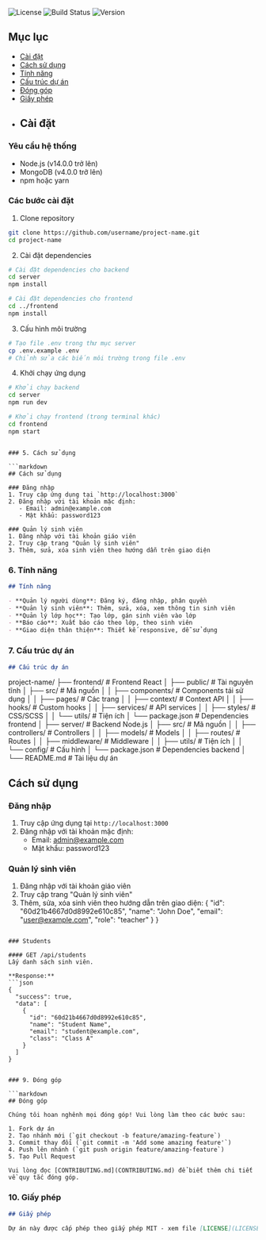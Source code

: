 ![License](https://img.shields.io/badge/license-MIT-blue.svg)
![Build Status](https://img.shields.io/badge/build-passing-brightgreen.svg)
![Version](https://img.shields.io/badge/version-1.0.0-blue.svg)
## Mục lục
- [Cài đặt](#cài-đặt)
- [Cách sử dụng](#cách-sử-dụng)
- [Tính năng](#tính-năng)
- [Cấu trúc dự án](#cấu-trúc-dự-án)
- [Đóng góp](#đóng-góp)
- [Giấy phép](#giấy-phép)
- ## Cài đặt

### Yêu cầu hệ thống
- Node.js (v14.0.0 trở lên)
- MongoDB (v4.0.0 trở lên)
- npm hoặc yarn

### Các bước cài đặt
1. Clone repository
```bash
git clone https://github.com/username/project-name.git
cd project-name
```

2. Cài đặt dependencies
```bash
# Cài đặt dependencies cho backend
cd server
npm install

# Cài đặt dependencies cho frontend
cd ../frontend
npm install
```

3. Cấu hình môi trường
```bash
# Tạo file .env trong thư mục server
cp .env.example .env
# Chỉnh sửa các biến môi trường trong file .env
```

4. Khởi chạy ứng dụng
```bash
# Khởi chạy backend
cd server
npm run dev

# Khởi chạy frontend (trong terminal khác)
cd frontend
npm start
```
```

### 5. Cách sử dụng

```markdown
## Cách sử dụng

### Đăng nhập
1. Truy cập ứng dụng tại `http://localhost:3000`
2. Đăng nhập với tài khoản mặc định:
   - Email: admin@example.com
   - Mật khẩu: password123

### Quản lý sinh viên
1. Đăng nhập với tài khoản giáo viên
2. Truy cập trang "Quản lý sinh viên"
3. Thêm, sửa, xóa sinh viên theo hướng dẫn trên giao diện
```

### 6. Tính năng

```markdown
## Tính năng

- **Quản lý người dùng**: Đăng ký, đăng nhập, phân quyền
- **Quản lý sinh viên**: Thêm, sửa, xóa, xem thông tin sinh viên
- **Quản lý lớp học**: Tạo lớp, gán sinh viên vào lớp
- **Báo cáo**: Xuất báo cáo theo lớp, theo sinh viên
- **Giao diện thân thiện**: Thiết kế responsive, dễ sử dụng
```

### 7. Cấu trúc dự án

```markdown
## Cấu trúc dự án

```
project-name/
├── frontend/                # Frontend React
│   ├── public/              # Tài nguyên tĩnh
│   ├── src/                 # Mã nguồn
│   │   ├── components/      # Components tái sử dụng
│   │   ├── pages/           # Các trang
│   │   ├── context/         # Context API
│   │   ├── hooks/           # Custom hooks
│   │   ├── services/        # API services
│   │   ├── styles/          # CSS/SCSS
│   │   └── utils/           # Tiện ích
│   └── package.json         # Dependencies frontend
│
├── server/                  # Backend Node.js
│   ├── src/                 # Mã nguồn
│   │   ├── controllers/     # Controllers
│   │   ├── models/          # Models
│   │   ├── routes/          # Routes
│   │   ├── middleware/      # Middleware
│   │   ├── utils/           # Tiện ích
│   │   └── config/          # Cấu hình
│   └── package.json         # Dependencies backend
│
└── README.md                # Tài liệu dự án
## Cách sử dụng

### Đăng nhập
1. Truy cập ứng dụng tại `http://localhost:3000`
2. Đăng nhập với tài khoản mặc định:
   - Email: admin@example.com
   - Mật khẩu: password123

### Quản lý sinh viên
1. Đăng nhập với tài khoản giáo viên
2. Truy cập trang "Quản lý sinh viên"
3. Thêm, sửa, xóa sinh viên theo hướng dẫn trên giao diện: {
    "id": "60d21b4667d0d8992e610c85",
    "name": "John Doe",
    "email": "user@example.com",
    "role": "teacher"
  }
}
```

### Students

#### GET /api/students
Lấy danh sách sinh viên.

**Response:**
```json
{
  "success": true,
  "data": [
    {
      "id": "60d21b4667d0d8992e610c85",
      "name": "Student Name",
      "email": "student@example.com",
      "class": "Class A"
    }
  ]
}
```
```

### 9. Đóng góp

```markdown
## Đóng góp

Chúng tôi hoan nghênh mọi đóng góp! Vui lòng làm theo các bước sau:

1. Fork dự án
2. Tạo nhánh mới (`git checkout -b feature/amazing-feature`)
3. Commit thay đổi (`git commit -m 'Add some amazing feature'`)
4. Push lên nhánh (`git push origin feature/amazing-feature`)
5. Tạo Pull Request

Vui lòng đọc [CONTRIBUTING.md](CONTRIBUTING.md) để biết thêm chi tiết về quy tắc đóng góp.
```

### 10. Giấy phép

```markdown
## Giấy phép

Dự án này được cấp phép theo giấy phép MIT - xem file [LICENSE](LICENSE) để biết thêm chi tiết.
```


